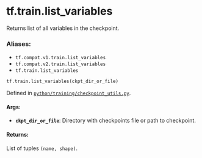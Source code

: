 <div itemscope itemtype="http://developers.google.com/ReferenceObject">
<meta itemprop="name" content="tf.train.list_variables" />
<meta itemprop="path" content="Stable" />
</div>

# tf.train.list_variables

Returns list of all variables in the checkpoint.

### Aliases:

* `tf.compat.v1.train.list_variables`
* `tf.compat.v2.train.list_variables`
* `tf.train.list_variables`

``` python
tf.train.list_variables(ckpt_dir_or_file)
```



Defined in [`python/training/checkpoint_utils.py`](/code/stable/tensorflow/python/training/checkpoint_utils.py).

<!-- Placeholder for "Used in" -->


#### Args:


* <b>`ckpt_dir_or_file`</b>: Directory with checkpoints file or path to checkpoint.


#### Returns:

List of tuples `(name, shape)`.
